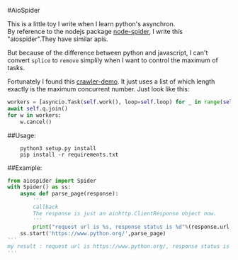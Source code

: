 #AioSpider

This is a little toy I write when I learn python's asynchron.<br>
By reference to the nodejs package [node-spider](https://github.com/flesler/node-spider), I write this "aiospider".They have similar apis.

But because of the difference between python and javascript, I can't convert `splice` to `remove` simplily when I want to control the maximum of tasks.

Fortunately I found this [crawler-demo](https://github.com/aosabook/500lines/tree/master/crawler). It just uses a list of which length exactly is the maximum concurrent number. Just look like this:
```python
workers = [asyncio.Task(self.work(), loop=self.loop) for _ in range(self.max_tasks)]
await self.q.join()
for w in workers:
    w.cancel()
```

##Usage:
```
    python3 setup.py install
    pip install -r requirements.txt
```
##Example:
```python
from aiospider import Spider
with Spider() as ss:
    async def parse_page(response):
        '''
        callback
        The response is just an aiohttp.ClientResponse object now.
        '''
        print("request url is %s, response status is %d"%(response.url,response.status))
    ss.start('https://www.python.org/',parse_page)
'''
my result : request url is https://www.python.org/, response status is 200
'''
```